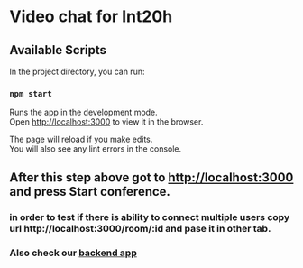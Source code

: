# Video chat for Int20h

## Available Scripts

In the project directory, you can run:

### `npm start`

Runs the app in the development mode.\
Open [http://localhost:3000](http://localhost:3000) to view it in the browser.

The page will reload if you make edits.\
You will also see any lint errors in the console.


## After this step above got to [http://localhost:3000](http://localhost:3000) and press Start conference.
### in order to test if there is ability to connect multiple users copy url http://localhost:3000/room/:id and pase it in other tab.




### Also check our [backend app](https://github.com/Danchikon/int20h-backend) 
